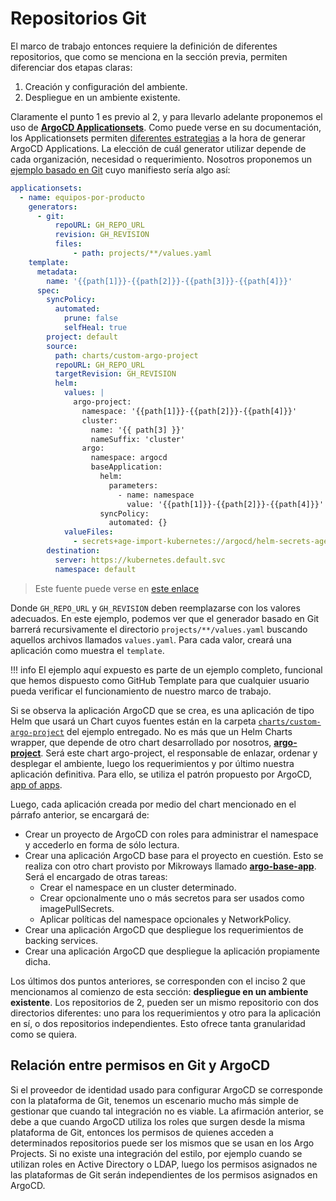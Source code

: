 # Repositorios Git

El marco de trabajo entonces requiere la definición de diferentes repositorios,
que como se menciona en la sección previa, permiten diferenciar dos etapas
claras:

1. Creación y configuración del ambiente.
1. Despliegue en un ambiente existente.

Claramente el punto 1 es previo al 2, y para llevarlo adelante proponemos el uso
de [**ArgoCD Applicationsets**](https://argocd-applicationset.readthedocs.io/en/stable/).
Como puede verse en su documentación, los Applicationsets permiten [diferentes
estrategias](https://argocd-applicationset.readthedocs.io/en/stable/Generators/)
a la hora de generar ArgoCD Applications. La elección de cuál generator utilizar
depende de cada organización, necesidad o requerimiento. Nosotros proponemos un
[ejemplo basado en Git](https://github.com/Mikroways/argo-gitops-demo-example/)
cuyo manifiesto sería algo así:

```yaml
applicationsets:
  - name: equipos-por-producto
    generators:
      - git:
          repoURL: GH_REPO_URL
          revision: GH_REVISION
          files:
              - path: projects/**/values.yaml
    template:
      metadata:
        name: '{{path[1]}}-{{path[2]}}-{{path[3]}}-{{path[4]}}'
      spec:
        syncPolicy:
          automated:
            prune: false
            selfHeal: true
        project: default
        source:
          path: charts/custom-argo-project
          repoURL: GH_REPO_URL
          targetRevision: GH_REVISION
          helm:
            values: |
              argo-project:
                namespace: '{{path[1]}}-{{path[2]}}-{{path[4]}}'
                cluster:
                  name: '{{ path[3] }}'
                  nameSuffix: 'cluster'
                argo:
                  namespace: argocd
                  baseApplication:
                    helm:
                      parameters:
                        - name: namespace
                          value: '{{path[1]}}-{{path[2]}}-{{path[4]}}'
                    syncPolicy:
                      automated: {}
            valueFiles:
              - secrets+age-import-kubernetes://argocd/helm-secrets-age-private-key#key.txt?{{path}}/values.yaml
        destination:
          server: https://kubernetes.default.svc
          namespace: default
```

> Este fuente puede verse en [este enlace](https://github.com/Mikroways/argo-gitops-demo-example/blob/main/kind/helmfile.d/values/argocd-apps/values.yaml.tpl)

Donde `GH_REPO_URL` y `GH_REVISION` deben reemplazarse con los valores
adecuados. En este ejemplo, podemos ver que el generador basado en Git barrerá
recursivamente el directorio `projects/**/values.yaml` buscando
aquellos archivos llamados `values.yaml`. Para cada valor, creará una aplicación
como muestra el `template`.

!!! info
    El ejemplo aquí expuesto es parte de un ejemplo completo, funcional que hemos
    dispuesto como GitHub Template para que cualquier usuario pueda verificar el
    funcionamiento de nuestro marco de trabajo.

Si se observa la aplicación ArgoCD que se crea, es una aplicación de tipo Helm
que usará un Chart cuyos fuentes están en la carpeta
[`charts/custom-argo-project`](https://github.com/Mikroways/argo-gitops-demo-example/tree/main/charts/custom-argo-project)
del ejemplo entregado. No es más que un Helm Charts wrapper, que depende de otro
chart desarrollado por nosotros, [**argo-project**](https://github.com/Mikroways/argo-gitops-flow/tree/main/charts/argo-project).
Será este chart argo-project, el responsable de enlazar, ordenar y desplegar el
ambiente, luego los requerimientos y por último nuestra aplicación definitiva.
Para ello, se utiliza el patrón propuesto por ArgoCD, [app of apps](https://argo-cd.readthedocs.io/en/stable/operator-manual/cluster-bootstrapping/#app-of-apps-pattern).

Luego, cada aplicación creada por medio del chart mencionado en el párrafo
anterior, se encargará de:

* Crear un proyecto de ArgoCD con roles para administrar el namespace y
  accederlo en forma de sólo lectura.
* Crear una aplicación ArgoCD base para el proyecto en cuestión. Esto se realiza
  con otro chart provisto por Mikroways llamado [**argo-base-app**](https://github.com/Mikroways/argo-gitops-flow/tree/main/charts/argo-base-app).
  Será el encargado de otras tareas:
  * Crear el namespace en un cluster determinado.
  * Crear opcionalmente uno o más secretos para ser usados como
      imagePullSecrets.
  * Aplicar políticas del namespace opcionales y NetworkPolicy.
* Crear una aplicación ArgoCD que despliegue los requerimientos de backing
  services.
* Crear una aplicación ArgoCD que despliegue la aplicación propiamente dicha.

Los últimos dos puntos anteriores, se corresponden con el inciso 2 que
mencionamos al comienzo de esta sección: **despliegue en un ambiente
existente**. Los repositorios de 2, pueden ser un mismo repositorio con dos
directorios diferentes: uno para los requerimientos y otro para la aplicación en
sí, o dos repositorios independientes. Esto ofrece tanta granularidad como se
quiera.

## Relación entre permisos en Git y ArgoCD

Si el proveedor de identidad usado para configurar ArgoCD se corresponde con la
plataforma de Git, tenemos un escenario mucho más simple de gestionar que cuando
tal integración no es viable. La afirmación anterior, se debe a que cuando
ArgoCD utiliza los roles que surgen desde la misma plataforma de Git, entonces
los permisos de quienes acceden a determinados repositorios puede ser los mismos
que se usan en los Argo Projects. Si no existe una integración del estilo, por
ejemplo cuando se utilizan roles en Active Directory o LDAP, luego los permisos
asignados ne las plataformas de Git serán independientes de los permisos
asignados en ArgoCD.
